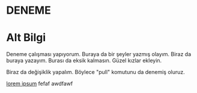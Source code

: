 # DENEME

# Alt Bilgi
Deneme çalışması yapıyorum. Buraya da bir şeyler yazmış olayım.
Biraz da buraya yazayım.
Burası da eksik kalmasın.
Güzel kızlar ekleyin.

Biraz da değişiklik yapalım.
Böylece "pull" komutunu da denemiş oluruz.

[lorem ipsum](http://google.com)
fefaf
awdfawf

